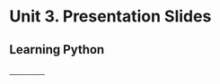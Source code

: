 # Unit 3. Presentation Slides

## Learning Python

<div class="glightbox">
  <a href="slides/python/Diapositiva1.jpeg" class="glightbox">
    <img src="slides/python/Diapositiva1.jpeg" alt="" />
  </a>
  <a href="slides/python/Diapositiva2.jpeg" class="glightbox hidden">
    <img src="slides/python/Diapositiva2.jpeg" alt="" />
  </a>
  <a href="slides/python/Diapositiva3.jpeg" class="glightbox hidden">
    <img src="slides/python/Diapositiva3.jpeg" alt="" />
  </a>
  <a href="slides/python/Diapositiva4.jpeg" class="glightbox hidden">
    <img src="slides/python/Diapositiva4.jpeg" alt="" />
  </a>
  <a href="slides/python/Diapositiva5.jpeg" class="glightbox hidden">
    <img src="slides/python/Diapositiva5.jpeg" alt="" />
  </a>
  <a href="slides/python/Diapositiva6.jpeg" class="glightbox hidden">
    <img src="slides/python/Diapositiva6.jpeg" alt="" />
  </a>
  <a href="slides/python/Diapositiva7.jpeg" class="glightbox hidden">
    <img src="slides/python/Diapositiva7.jpeg" alt="" />
  </a>
  <a href="slides/python/Diapositiva8.jpeg" class="glightbox hidden">
    <img src="slides/python/Diapositiva8.jpeg" alt="" />
  </a>
  <a href="slides/python/Diapositiva9.jpeg" class="glightbox hidden">
    <img src="slides/python/Diapositiva9.jpeg" alt="" />
  </a>
  <a href="slides/python/Diapositiva10.jpeg" class="glightbox hidden">
    <img src="slides/python/Diapositiva10.jpeg" alt="" />
  </a>
  <a href="slides/python/Diapositiva11.jpeg" class="glightbox hidden">
    <img src="slides/python/Diapositiva11.jpeg" alt="" />
  </a>
  <a href="slides/python/Diapositiva12.jpeg" class="glightbox hidden">
    <img src="slides/python/Diapositiva12.jpeg" alt="" />
  </a>
  <a href="slides/python/Diapositiva13.jpeg" class="glightbox hidden">
    <img src="slides/python/Diapositiva13.jpeg" alt="" />
  </a>
  <a href="slides/python/Diapositiva14.jpeg" class="glightbox hidden">
    <img src="slides/python/Diapositiva14.jpeg" alt="" />
  </a>
  <a href="slides/python/Diapositiva15.jpeg" class="glightbox hidden">
    <img src="slides/python/Diapositiva15.jpeg" alt="" />
  </a>
  <a href="slides/python/Diapositiva16.jpeg" class="glightbox hidden">
    <img src="slides/python/Diapositiva16.jpeg" alt="" />
  </a>
  <a href="slides/python/Diapositiva18.jpeg" class="glightbox hidden">
    <img src="slides/python/Diapositiva18.jpeg" alt="" />
  </a>
</div>